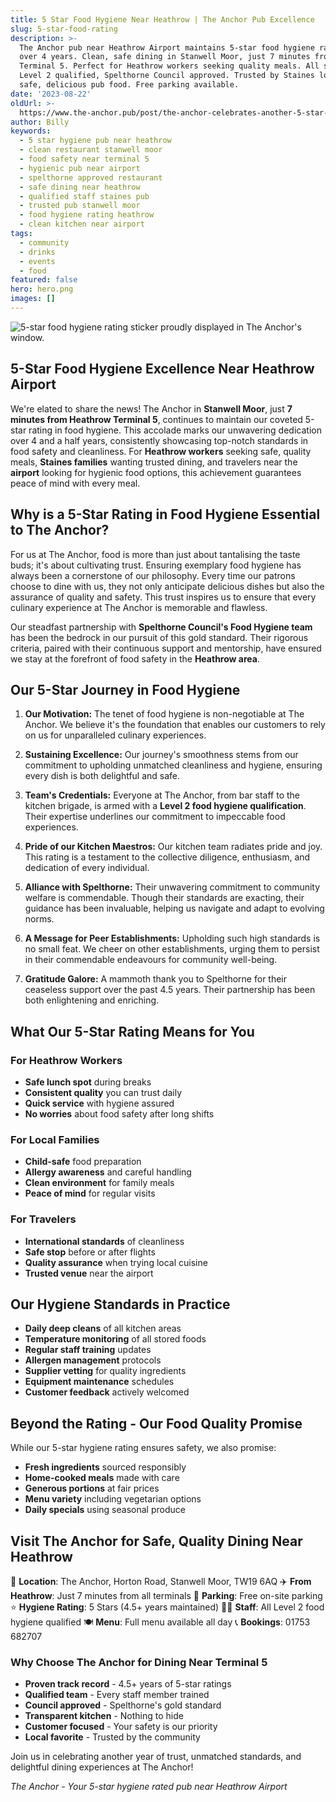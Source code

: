 ```yaml
---
title: 5 Star Food Hygiene Near Heathrow | The Anchor Pub Excellence
slug: 5-star-food-rating
description: >-
  The Anchor pub near Heathrow Airport maintains 5-star food hygiene rating for
  over 4 years. Clean, safe dining in Stanwell Moor, just 7 minutes from
  Terminal 5. Perfect for Heathrow workers seeking quality meals. All staff
  Level 2 qualified, Spelthorne Council approved. Trusted by Staines locals for
  safe, delicious pub food. Free parking available.
date: '2023-08-22'
oldUrl: >-
  https://www.the-anchor.pub/post/the-anchor-celebrates-another-5-star-rating-in-foo
author: Billy
keywords:
  - 5 star hygiene pub near heathrow
  - clean restaurant stanwell moor
  - food safety near terminal 5
  - hygienic pub near airport
  - spelthorne approved restaurant
  - safe dining near heathrow
  - qualified staff staines pub
  - trusted pub stanwell moor
  - food hygiene rating heathrow
  - clean kitchen near airport
tags:
  - community
  - drinks
  - events
  - food
featured: false
hero: hero.png
images: []
---
```


  

![5-star food hygiene rating sticker proudly displayed in The Anchor's window.](/content/blog/the-anchor-celebrates-another-5-star-rating-in-foo/hero.png)

## 5-Star Food Hygiene Excellence Near Heathrow Airport

We're elated to share the news! The Anchor in **Stanwell Moor**, just **7 minutes from Heathrow Terminal 5**, continues to maintain our coveted 5-star rating in food hygiene. This accolade marks our unwavering dedication over 4 and a half years, consistently showcasing top-notch standards in food safety and cleanliness. For **Heathrow workers** seeking safe, quality meals, **Staines families** wanting trusted dining, and travelers near the **airport** looking for hygienic food options, this achievement guarantees peace of mind with every meal.

  

## Why is a 5-Star Rating in Food Hygiene Essential to The Anchor?

For us at The Anchor, food is more than just about tantalising the taste buds; it's about cultivating trust. Ensuring exemplary food hygiene has always been a cornerstone of our philosophy. Every time our patrons choose to dine with us, they not only anticipate delicious dishes but also the assurance of quality and safety. This trust inspires us to ensure that every culinary experience at The Anchor is memorable and flawless.

Our steadfast partnership with **Spelthorne Council's Food Hygiene team** has been the bedrock in our pursuit of this gold standard. Their rigorous criteria, paired with their continuous support and mentorship, have ensured we stay at the forefront of food safety in the **Heathrow area**.

  

## Our 5-Star Journey in Food Hygiene

1.  **Our Motivation:** The tenet of food hygiene is non-negotiable at The Anchor. We believe it's the foundation that enables our customers to rely on us for unparalleled culinary experiences.
    
2.  **Sustaining Excellence:** Our journey's smoothness stems from our commitment to upholding unmatched cleanliness and hygiene, ensuring every dish is both delightful and safe.
    
3.  **Team's Credentials:** Everyone at The Anchor, from bar staff to the kitchen brigade, is armed with a **Level 2 food hygiene qualification**. Their expertise underlines our commitment to impeccable food experiences.
    
4.  **Pride of our Kitchen Maestros:** Our kitchen team radiates pride and joy. This rating is a testament to the collective diligence, enthusiasm, and dedication of every individual.
    
5.  **Alliance with Spelthorne:** Their unwavering commitment to community welfare is commendable. Though their standards are exacting, their guidance has been invaluable, helping us navigate and adapt to evolving norms.
    
6.  **A Message for Peer Establishments:** Upholding such high standards is no small feat. We cheer on other establishments, urging them to persist in their commendable endeavours for community well-being.
    
7.  **Gratitude Galore:** A mammoth thank you to Spelthorne for their ceaseless support over the past 4.5 years. Their partnership has been both enlightening and enriching.
    

## What Our 5-Star Rating Means for You

### For Heathrow Workers
- **Safe lunch spot** during breaks
- **Consistent quality** you can trust daily
- **Quick service** with hygiene assured
- **No worries** about food safety after long shifts

### For Local Families
- **Child-safe** food preparation
- **Allergy awareness** and careful handling
- **Clean environment** for family meals
- **Peace of mind** for regular visits

### For Travelers
- **International standards** of cleanliness
- **Safe stop** before or after flights
- **Quality assurance** when trying local cuisine
- **Trusted venue** near the airport

## Our Hygiene Standards in Practice

- **Daily deep cleans** of all kitchen areas
- **Temperature monitoring** of all stored foods
- **Regular staff training** updates
- **Allergen management** protocols
- **Supplier vetting** for quality ingredients
- **Equipment maintenance** schedules
- **Customer feedback** actively welcomed

## Beyond the Rating - Our Food Quality Promise

While our 5-star hygiene rating ensures safety, we also promise:
- **Fresh ingredients** sourced responsibly
- **Home-cooked meals** made with care
- **Generous portions** at fair prices
- **Menu variety** including vegetarian options
- **Daily specials** using seasonal produce

## Visit The Anchor for Safe, Quality Dining Near Heathrow

📍 **Location**: The Anchor, Horton Road, Stanwell Moor, TW19 6AQ
✈️ **From Heathrow**: Just 7 minutes from all terminals
🚗 **Parking**: Free on-site parking
⭐ **Hygiene Rating**: 5 Stars (4.5+ years maintained)
👨‍🍳 **Staff**: All Level 2 food hygiene qualified
🍽️ **Menu**: Full menu available all day
📞 **Bookings**: 01753 682707

### Why Choose The Anchor for Dining Near Terminal 5

- **Proven track record** - 4.5+ years of 5-star ratings
- **Qualified team** - Every staff member trained
- **Council approved** - Spelthorne's gold standard
- **Transparent kitchen** - Nothing to hide
- **Customer focused** - Your safety is our priority
- **Local favorite** - Trusted by the community

Join us in celebrating another year of trust, unmatched standards, and delightful dining experiences at The Anchor!

*The Anchor - Your 5-star hygiene rated pub near Heathrow Airport*
